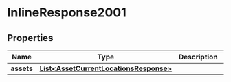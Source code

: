 
# InlineResponse2001

## Properties
Name | Type | Description | Notes
------------ | ------------- | ------------- | -------------
**assets** | [**List&lt;AssetCurrentLocationsResponse&gt;**](AssetCurrentLocationsResponse.md) |  |  [optional]



